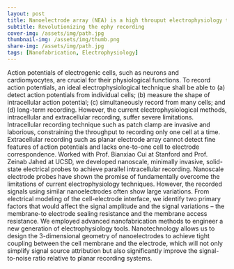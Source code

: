 ```yaml
---
layout: post
title: Nanoelectrode array (NEA) is a high throuput electrophysiology tool
subtitle: Revolutionizing the ephy recording 
cover-img: /assets/img/path.jpg
thumbnail-img: /assets/img/thumb.png
share-img: /assets/img/path.jpg
tags: [Nanofabrication, Electrophysiology]
---
```


Action potentials of electrogenic cells, such as neurons and cardiomyocytes, are crucial for their physiological functions. To record action potentials, an ideal electrophysiological technique shall be able to (a) detect action potentials from individual cells; (b) measure the shape of intracellular action potential; (c) simultaneously record from many cells; and (d) long-term recording. However, the current electrophysiological methods, intracellular and extracellular recording, suffer severe limitations. Intracellular recording technique such as patch clamp are invasive and laborious, constraining the throughput to recording only one cell at a time. Extracellular recording such as planar electrode array cannot detect fine features of action potentials and lacks one-to-one cell to electrode correspondence. Worked with Prof. Bianxiao Cui at Stanford and Prof. Zeinab Jahed at UCSD, we developed nanoscale, minimally invasive, solid-state electrical probes to achieve parallel intracellular recording. Nanoscale electrode probes have shown the promise of fundamentally overcome the limitations of current electrophysiology techniques. However, the recorded signals using similar nanoelectrodes often show large variations. From electrical modeling of the cell-electrode interface, we identify two primary factors that would affect the signal amplitude and the signal variations – the membrane-to electrode sealing resistance and the membrane access resistance.  We employed advanced nanofabrication methods to engineer a new generation of electrophysiology tools. Nanotechnology allows us to design the 3-dimensional geometry of nanoelectrodes to achieve tight coupling between the cell membrane and the electrode, which will not only simplify signal source attribution but also significantly improve the signal-to-noise ratio relative to planar recording systems. 
